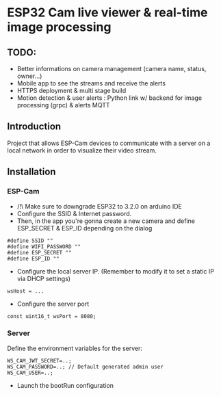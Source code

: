 # ESP32 Cam live viewer & real-time image processing

## TODO:

- Better informations on camera management (camera name, status, owner...)
- Mobile app to see the streams and receive the alerts
- HTTPS deployment & multi stage build
- Motion detection & user alerts : Python link w/ backend for image processing (grpc) & alerts MQTT

## Introduction

Project that allows ESP-Cam devices to communicate with a server on a local network in order to visualize their video
stream.

## Installation

### ESP-Cam

+ /!\ Make sure to downgrade ESP32 to 3.2.0 on arduino IDE
+ Configure the SSID & Internet password.
+ Then, in the app you're gonna create a new camera and define ESP_SECRET & ESP_ID depending on the dialog

```
#define SSID ""
#define WIFI_PASSWORD ""
#define ESP_SECRET ""
#define ESP_ID ""
```

+ Configure the local server IP. (Remember to modify it to set a static IP via DHCP settings)

```
wsHost = ...
```

+ Configure the server port

```
const uint16_t wsPort = 8080;
```

### Server

Define the environment variables for the server:

```
WS_CAM_JWT_SECRET=..;
WS_CAM_PASSWORD=..; // Default generated admin user
WS_CAM_USER=..;
```

+ Launch the bootRun configuration
